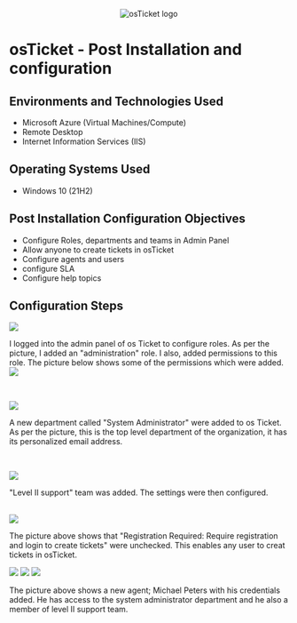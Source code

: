 <p align="center">
<img src="https://i.imgur.com/Clzj7Xs.png" alt="osTicket logo"/>
</p>

<h1>osTicket - Post Installation and configuration</h1>

<h2>Environments and Technologies Used</h2>

- Microsoft Azure (Virtual Machines/Compute)
- Remote Desktop
- Internet Information Services (IIS)

<h2>Operating Systems Used </h2>

- Windows 10</b> (21H2)

<h2>Post Installation Configuration Objectives</h2>

- Configure Roles, departments and teams in Admin Panel
- Allow anyone to create tickets in osTicket
- Configure agents and users
- configure SLA
- Configure help topics


<h2>Configuration Steps</h2>
<p>
<img src=https://i.imgur.com/A866phg.png/>
</p>
<p>
I logged into the admin panel of os Ticket to configure roles. As per the picture, I added an "administration" role. I also, added permissions to this role. The picture below shows some of the permissions which were added.
  
  <img src=https://i.imgur.com/EnMya60.png/>
</p>
<br />

<p>
<img src=https://i.imgur.com/AD17fNe.png/>
</p>
<p>
A new department called "System Administrator" were added to os Ticket. As per the picture, this is the top level department of the organization, it has its personalized email address.
</p>
<br />

<p>
<img src=https://i.imgur.com/87VHYvg.png/>
</p>
<p>
"Level II support" team was added. The settings were then configured.
</p>
<br />

<img src=https://i.imgur.com/M9rEHHZ.png/>

The picture above shows that "Registration Required: Require registration and login to create tickets" were unchecked. This enables any user to creat tickets in osTicket.

<img src=https://i.imgur.com/GTr1jnk.png/> 
<img src=https://i.imgur.com/w9r8OCi.png/>
<img src=https://i.imgur.com/Xsa1RsA.png/>

The picture above shows a new agent; Michael Peters with his credentials added. He has access to the system administrator department and he also a member of level II support team.
